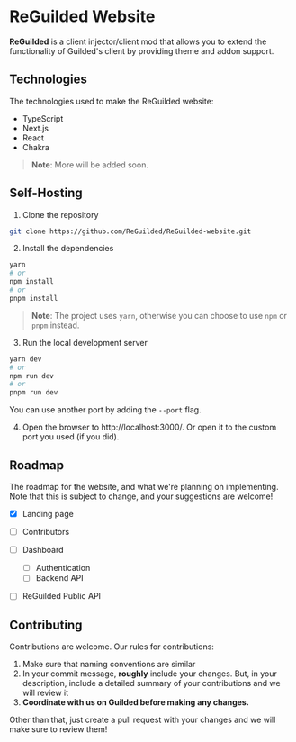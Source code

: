 # ReGuilded Website

**ReGuilded** is a client injector/client mod that allows you to extend the functionality of Guilded's client by providing theme and addon support.

## Technologies
The technologies used to make the ReGuilded website:
- TypeScript
- Next.js
- React
- Chakra

> **Note**: More will be added soon.

## Self-Hosting
1. Clone the repository
```bash
git clone https://github.com/ReGuilded/ReGuilded-website.git
```

2. Install the dependencies
```bash
yarn
# or
npm install
# or
pnpm install
```
> **Note**: The project uses `yarn`, otherwise you can choose to use `npm` or `pnpm` instead.

3. Run the local development server
```bash
yarn dev
# or 
npm run dev
# or
pnpm run dev
```

You can use another port by adding the `--port` flag.

4. Open the browser to http://localhost:3000/. Or open it to the custom port you used (if you did).

## Roadmap
The roadmap for the website, and what we're planning on implementing. Note that this is subject to change, and your suggestions are welcome!

- [x] Landing page
- [ ] Contributors
- [ ] Dashboard
  - [ ] Authentication
  - [ ] Backend API
- [ ] ReGuilded Public API


## Contributing
Contributions are welcome. Our rules for contributions:
1. Make sure that naming conventions are similar
2. In your commit message, **roughly** include your changes. But, in your description, include a detailed summary of your contributions and we will review it
3. **Coordinate with us on Guilded before making any changes.**

Other than that, just create a pull request with your changes and we will make sure to review them!
